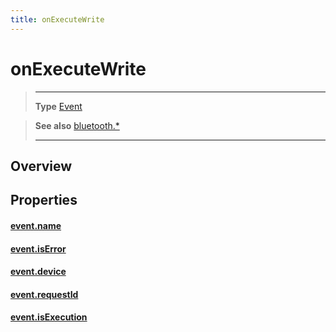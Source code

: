 ```yaml
---
title: onExecuteWrite
---
```

# onExecuteWrite

> --------------------- ------------------------------------------------------------------------------------------
> __Type__              [Event](https://docs.coronalabs.com/api/type/Event.html)


> __See also__          [bluetooth.*](/plugin/bluetooth/)
> --------------------- ------------------------------------------------------------------------------------------

## Overview

## Properties

#### [event.name](/plugin/bluetooth/type/Server/event/onExecuteWrite/name)

#### [event.isError](/plugin/bluetooth/type/Server/event/onExecuteWrite/isError)

#### [event.device](/plugin/bluetooth/type/Server/event/onExecuteWrite/device)

#### [event.requestId](/plugin/bluetooth/type/Server/event/onExecuteWrite/requestId)

#### [event.isExecution](/plugin/bluetooth/type/Server/event/onExecuteWrite/isExecution)